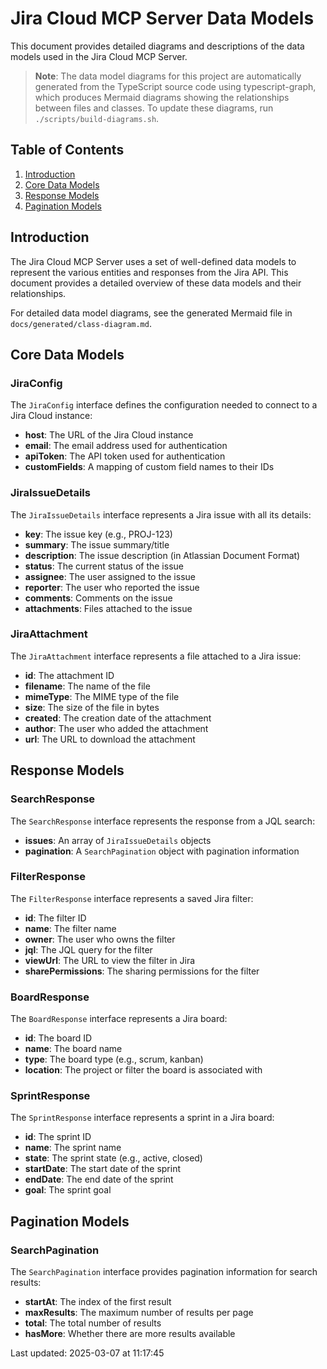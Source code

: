 # Jira Cloud MCP Server Data Models

This document provides detailed diagrams and descriptions of the data models used in the Jira Cloud MCP Server.

> **Note**: The data model diagrams for this project are automatically generated from the TypeScript source code using typescript-graph, which produces Mermaid diagrams showing the relationships between files and classes. To update these diagrams, run `./scripts/build-diagrams.sh`.

## Table of Contents

1. [Introduction](#introduction)
2. [Core Data Models](#core-data-models)
3. [Response Models](#response-models)
4. [Pagination Models](#pagination-models)

## Introduction

The Jira Cloud MCP Server uses a set of well-defined data models to represent the various entities and responses from the Jira API. This document provides a detailed overview of these data models and their relationships.

For detailed data model diagrams, see the generated Mermaid file in `docs/generated/class-diagram.md`.

## Core Data Models

### JiraConfig

The `JiraConfig` interface defines the configuration needed to connect to a Jira Cloud instance:

- **host**: The URL of the Jira Cloud instance
- **email**: The email address used for authentication
- **apiToken**: The API token used for authentication
- **customFields**: A mapping of custom field names to their IDs

### JiraIssueDetails

The `JiraIssueDetails` interface represents a Jira issue with all its details:

- **key**: The issue key (e.g., PROJ-123)
- **summary**: The issue summary/title
- **description**: The issue description (in Atlassian Document Format)
- **status**: The current status of the issue
- **assignee**: The user assigned to the issue
- **reporter**: The user who reported the issue
- **comments**: Comments on the issue
- **attachments**: Files attached to the issue

### JiraAttachment

The `JiraAttachment` interface represents a file attached to a Jira issue:

- **id**: The attachment ID
- **filename**: The name of the file
- **mimeType**: The MIME type of the file
- **size**: The size of the file in bytes
- **created**: The creation date of the attachment
- **author**: The user who added the attachment
- **url**: The URL to download the attachment

## Response Models

### SearchResponse

The `SearchResponse` interface represents the response from a JQL search:

- **issues**: An array of `JiraIssueDetails` objects
- **pagination**: A `SearchPagination` object with pagination information

### FilterResponse

The `FilterResponse` interface represents a saved Jira filter:

- **id**: The filter ID
- **name**: The filter name
- **owner**: The user who owns the filter
- **jql**: The JQL query for the filter
- **viewUrl**: The URL to view the filter in Jira
- **sharePermissions**: The sharing permissions for the filter

### BoardResponse

The `BoardResponse` interface represents a Jira board:

- **id**: The board ID
- **name**: The board name
- **type**: The board type (e.g., scrum, kanban)
- **location**: The project or filter the board is associated with

### SprintResponse

The `SprintResponse` interface represents a sprint in a Jira board:

- **id**: The sprint ID
- **name**: The sprint name
- **state**: The sprint state (e.g., active, closed)
- **startDate**: The start date of the sprint
- **endDate**: The end date of the sprint
- **goal**: The sprint goal

## Pagination Models

### SearchPagination

The `SearchPagination` interface provides pagination information for search results:

- **startAt**: The index of the first result
- **maxResults**: The maximum number of results per page
- **total**: The total number of results
- **hasMore**: Whether there are more results available


Last updated: 2025-03-07 at 11:17:45
